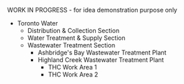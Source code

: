 WORK IN PROGRESS - for idea demonstration purpose only

* Toronto Water
    * Distribution & Collection Section
    * Water Treatment & Supply Section
    * Wastewater Treatment Section
        * Ashbridge's Bay Wastewater Treatment Plant
        * Highland Creek Wastewater Treatment Plant
            * THC Work Area 1
            * THC Work Area 2
            